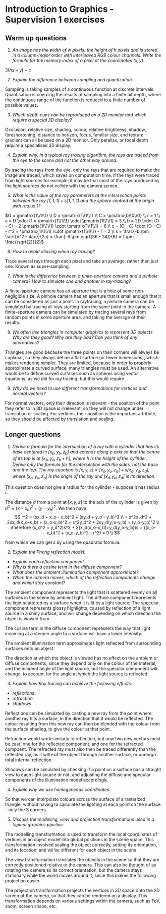 # Introduction to Graphics - Supervision 1 exercises

## Warm up questions

1. *An image has the width of $w$ pixels, the height of $h$ pixels and is stored in a column-major order with interleaved RGB colour channels. Write the formula for the memory index of a pixel at the coordinates $(x, y)$.*

$3 (hx + y) + c$

2. *Explain the difference between sampling and quantization.*

Sampling is taking samples of a continuous function at discrete intervals; Quantisation is coercing the results of sampling into a finite bit depth, where the continuous range of the function is reduced to a finite number of possible values.

3. *Which depth cues can be reproduced on a 2D monitor and which require a special 3D display?*

Occlusion, relative size, shading, colour, relative brightness, shadow, foreshortening, distance to horizon, focus, familiar size, and texture gradient can all be used on a 2D monitor. Only parallax, or focal depth require a specialised 3D display.

4. *Explain why, in a typical ray tracing algorithm, the rays are traced from the eye to the scene and not the other way around.*

By tracing the rays from the eye, only the rays that are required to make the image are traced, which saves on computation time. If the rays were traced from light sources for example, it may be that most of the rays produced by the light sources do not collide with the camera screen.

5. *What is the value of the ray parameters at the intersection points between the ray $[1,1,1] +s[1,1,1]$ and the sphere centred at the origin with radius $1$?*

$O = \pmatrix{1\\1\\1} \\
D = \pmatrix{1\\1\\1} \\
C = \pmatrix{0\\0\\0} \\
r = 1 \\
a = D \cdot D = \pmatrix{1\\1\\1} \cdot \pmatrix{1\\1\\1} = 3 \\
b = 2D \cdot (O - C) = 2 \pmatrix{1\\1\\1} \cdot \pmatrix{1\\1\\1} = 6 \\
c = (O - C) \cdot (O - C) - r^2 = \pmatrix{1\\1\\1} \cdot \pmatrix{1\\1\\1} - 1 = 2 \\
s = \frac{-b \pm \sqrt{b^2 - 4ac}}{2a} = \frac{-6 \pm \sqrt{36 - 24}}{6} = 1 \pm \frac{\sqrt{2}}{2}$

6. *How to avoid aliasing when ray tracing?*

Trace several rays through each pixel and take an average, rather than just one. Known as super-sampling.

7. *What is the difference between a finite-aperture camera and a pinhole camera? How to simulate one and another in ray-tracing?*

A finite-aperture camera has an aperture that is a hole of some non-negligible size. A pinhole camera has an aperture that is small enough that it can be considered as just a point. In raytracing, a pinhole camera can be simulated by tracing all rays starting from the same point in the camera. A finite-aperture camera can be simulated by tracing several rays from random points in some aperture area, and taking the average of their results.

8. *We often use triangles in computer graphics to represent 3D objects. Why are they good? Why are they bad? Can you think of any alternatives?*

Triangles are good because the three points on their corners will always be coplanar, so they always define a flat surface (or fewer dimensions), which makes rendering simpler. They are limited, because in order to properly approximate a curved surface, many triangles must be used. An alternative would be to define curved surfaces such as spheres using vector equations, as we did for ray tracing, but this would require

9. *Why do we need to use different transformations for vertices and normal vectors?*

For normal vectors, only their direction is relevant - the position of the point they refer to in 3D space is irrelevant, so they will not change under translation or scaling. For vertices, their position is the important attribute, so they should be affected by translation and scaling.

## Longer questions

1. *Derive a formula for the intersection of a ray with a cylinder that has its base centered in $[x_b, y_b, z_b]$ and extends along $z$-axis so that the centre of its top is at $[x_b, y_b, z_b+h]$, where $h$ is the height of the cylinder. Derive only the formula for the intersection with the sides, not the base and the top. The ray equation is $[x, y, z] = [x_o, y_o, z_o] +s[x_d, y_d, z_d]$, where $[x_o, y_o, z_o]$ is the origin of the ray and $[x_d, y_d, z_d]$ is its direction.*

This question does not give a radius for the cylinder - suppose it has radius $r$.

The distance $d$ from a point at $[x, y, z]$ to the axis of the cylinder is given by $d^2 = (x - x_b)^2 + (y - y_b)^2$. We then have
$$
r^2 = (sx_d + x_o - x_b)^2 + (sy_d + y_o - y_b)^2 \\
= s^2x_d^2 + 2sx_d(x_o-x_b) + (x_o-x_b)^2 + s^2y_d^2 + 2sy_d(y_o-y_b) + (y_o-y_b)^2 \\
\therefore (x_d^2 + y_d^2)s^2 + 2(x_d(x_o-x_b)+y_d(y_o-y_b))s + ((x_o-x_b)^2 + (y_o-y_b)^2 - r^2) = 0 \\
$$

from which we can get $s$ by using the quadratic formula.

2. *Explain the Phong reflection model:*
- *Explain each reflection component.*
- *Why is there a cosine term in the diffuse component?*
- *What does the ambient illumination component approximate?*
- *When the camera moves, which of the reflection components change and which stay constant?*

The ambient component represents the light that is scattered evenly on all surfaces in the scene by ambient light. The diffuse component represents the light scattered by a surface when it is lit by a light source; The specular component represents glossy highlights, caused by reflection of a light source in a shiny surface, and will change depending on which direction the object is viewed from.

The cosine term in the diffuse component represents the way that light incoming at a steeper angle to a surface will have a lower intensity.

The ambient illumination term approximates light reflected from surrounding surfaces onto an abject.

The direction at which the object is viewed has no effect on the ambient or diffuse components, since they depend only on the colour of the material, and the incident angle of the light source, but the specular component will change, to account for the angle at which the light source is reflected.

3. *Explain how Ray tracing can achieve the following effects:*
- *reflections*
- *refraction*
- *shadows*

Reflections can be simulated by casting a new ray from the point where another ray hits a surface, in the direction that it would be reflected. The colour resulting from this new ray can then be blended with the colour from the surface shading, to give the colour at that point.

Refraction would work similarly to reflection, but now two new vectors must be cast: one for the reflected component, and one for the refracted compoent. The refracted ray must also then be traced differently than the reflected ray, as it will exit the object through another surface, or undergo total internal reflection.

Shadows can be simulated by checking if a point on a surface has a straight view to each light source or not, and adjusting the diffuse and specular components of the illumination model accordingly.

4. *Explain why we use homogeneous coordinates.*

So that we can interpolate colours across the surface of a rasterized triangle, without having to calculate the lighting at each point on the surface - only the 3 corners.

5. *Discuss the modelling, view and projection transformations used in a typical graphics pipeline.*

The modelling transformation is used to transform the local coordinates of vertices in an object model into global positions in the scene space. This transformation involved scaling the object correctly, setting its orientation, and its location, and wil be different for each object in the scene.

The view transformation translates the objects in the scene so that they are correctly positioned relative to the camera. This can also be thought of as rotating the camera so its correct orientation, but the camera stays stationary while the world moves around it, since this makes the following projection easier.

The projection transformation projects the vertices in 3D space onto the 2D screen of the camera, so that they can be rendered on a display. This transformation depends on various settings within the camera, such as FoV, zoom, screen shape, etc.
